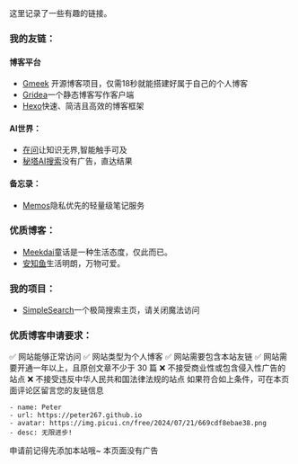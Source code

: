 这里记录了一些有趣的链接。
### 我的友链：
#### 博客平台
- [Gmeek](https://github.com/Meekdai/Gmeek "Gmeek") 开源博客项目，仅需18秒就能搭建好属于自己的个人博客
- [Gridea](https://open.gridea.dev/)一个静态博客写作客户端
- [Hexo](https://hexo.io)快速、简洁且高效的博客框架
#### AI世界：
- [在问](https://www.zaiwen.top/)让知识无界,智能触手可及
- [秘塔AI搜索](https://metaso.cn/)没有广告，直达结果
#### 备忘录：
- [Memos](https://demo.usememos.com/)隐私优先的轻量级笔记服务
### 优质博客：
- [Meekdai](https://blog.meekdai.com/)童话是一种生活态度，仅此而已。
- [安知鱼](https://blog.anheyu.com/)生活明朗，万物可爱。
### 我的项目：
- [SimpleSearch](https://simplesearch.rth10.com)一个极简搜索主页，请关闭魔法访问
### 优质博客申请要求：
✅ 网站能够正常访问
✅ 网站类型为个人博客
✅ 网站需要包含本站友链
✅ 网站需要开通一年以上，且原创文章不少于 30 篇
❌ 不接受商业性或包含侵入性广告的站点
❌ 不接受违反中华人民共和国法律法规的站点
如果符合如上条件，可在本页面评论区留言您的友链信息
```
- name: Peter
- url: https://peter267.github.io
- avatar: https://img.picui.cn/free/2024/07/21/669cdf8ebae38.png
- desc: 无限进步!
```
申请前记得先添加本站哦~
本页面没有广告